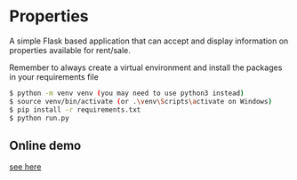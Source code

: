 # Properties
  
A simple Flask based application that can accept and display information on properties available for rent/sale.

Remember to always create a virtual environment and install the packages in your requirements file

```bash
$ python -m venv venv (you may need to use python3 instead)
$ source venv/bin/activate (or .\venv\Scripts\activate on Windows)
$ pip install -r requirements.txt 
$ python run.py
```
  
  ## Online demo
  [see here](https://peaceful-waters-76300.herokuapp.com/)

